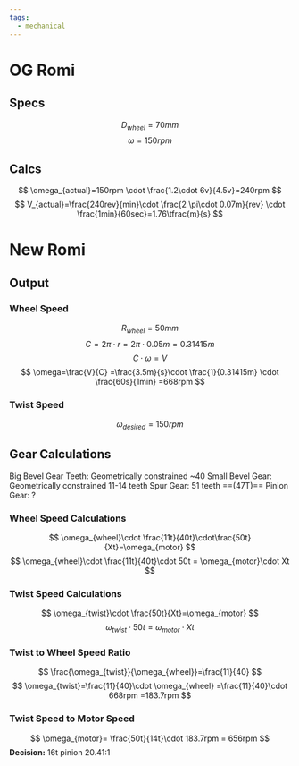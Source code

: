 ```yaml
---
tags:
  - mechanical
---
```

# OG Romi
## Specs
$$
D_{wheel}=70mm
$$
$$
\omega=150rpm \tag{4.5v}
$$
## Calcs
$$
\omega_{actual}=150rpm \cdot \frac{1.2\cdot 6v}{4.5v}=240rpm
$$
$$
V_{actual}=\frac{240rev}{min}\cdot \frac{2 \pi\cdot 0.07m}{rev} \cdot \frac{1min}{60sec}=1.76\tfrac{m}{s}
$$
# New Romi
## Output
### Wheel Speed
$$
R_{wheel}=50mm
$$
$$
C=2\pi \cdot r
=2\pi \cdot 0.05m
=0.31415m
$$
$$
C\cdot \omega=V
$$
$$
\omega=\frac{V}{C}
=\frac{3.5m}{s}\cdot \frac{1}{0.31415m} \cdot \frac{60s}{1min}
=668rpm
$$
### Twist Speed
$$
\omega_{desired}=150rpm
$$
## Gear Calculations
Big Bevel Gear Teeth: Geometrically constrained ~40
Small Bevel Gear: Geometrically constrained 11-14 teeth
Spur Gear: 51 teeth ==(47T)==
Pinion Gear: ?
### Wheel Speed Calculations
$$
\omega_{wheel}\cdot \frac{11t}{40t}\cdot\frac{50t}{Xt}=\omega_{motor}
$$
$$
\omega_{wheel}\cdot \frac{11t}{40t}\cdot 50t = \omega_{motor}\cdot Xt
$$
### Twist Speed Calculations
$$
\omega_{twist}\cdot \frac{50t}{Xt}=\omega_{motor}
$$
$$
\omega_{twist}\cdot 50t=\omega_{motor}\cdot Xt
$$
### Twist to Wheel Speed Ratio
$$
\frac{\omega_{twist}}{\omega_{wheel}}=\frac{11}{40}
$$
$$
\omega_{twist}=\frac{11}{40}\cdot \omega_{wheel}
=\frac{11}{40}\cdot 668rpm
=183.7rpm
$$
### Twist Speed to Motor Speed
$$
\omega_{motor}= \frac{50t}{14t}\cdot 183.7rpm = 656rpm
$$
**Decision:** 16t pinion
20.41:1